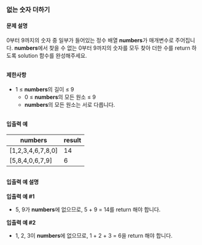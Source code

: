 ### 없는 숫자 더하기

#### 문제 설명
0부터 9까지의 숫자 중 일부가 들어있는 정수 배열 <b>numbers</b>가 매개변수로 주어집니다. <b>numbers</b>에서 찾을 수 없는 0부터 9까지의 숫자를 모두 찾아 더한 수를 return 하도록 solution 함수를 완성해주세요.
<h2></h2>

#### 제한사항
* 1 ≤ <b>numbers</b>의 길이 ≤ 9
  * 0 ≤ <b>numbers</b>의 모든 원소 ≤ 9
  * <b>numbers</b>의 모든 원소는 서로 다릅니다.
<h2></h2>

#### 입출력 예
|numbers|result|
|-----------------|--|
|[1,2,3,4,6,7,8,0]|14|
|[5,8,4,0,6,7,9]|6|
<h2></h2>

#### 입출력 예 설명
<b>입출력 예 #1</b>
* 5, 9가 <b>numbers</b>에 없으므로, 5 + 9 = 14를 return 해야 합니다.

<b>입출력 예 #2</b>
* 1, 2, 3이 <b>numbers</b>에 없으므로, 1 + 2 + 3 = 6을 return 해야 합니다.
